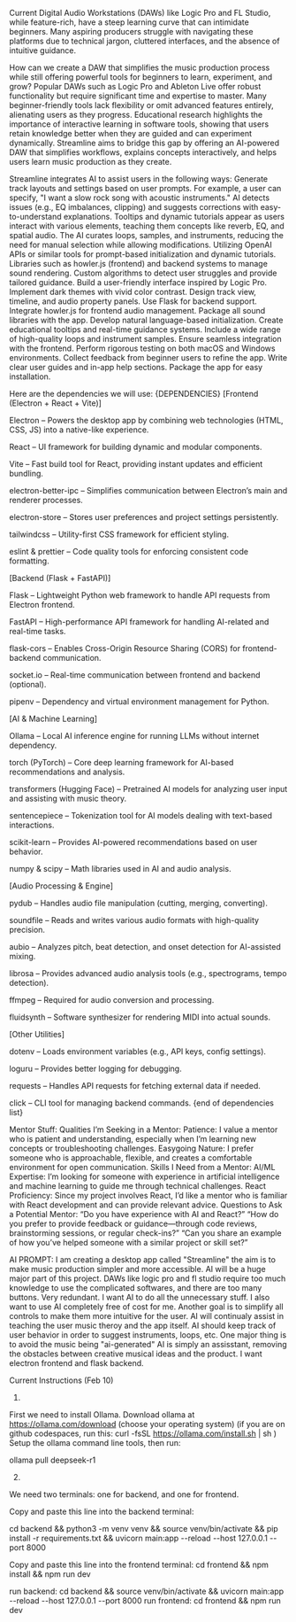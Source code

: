 Current Digital Audio Workstations (DAWs) like Logic Pro and FL Studio, while feature-rich, have a steep learning curve that can intimidate beginners. Many aspiring producers struggle with navigating these platforms due to technical jargon, cluttered interfaces, and the absence of intuitive guidance.

How can we create a DAW that simplifies the music production process while still offering powerful tools for beginners to learn, experiment, and grow?
Popular DAWs such as Logic Pro and Ableton Live offer robust functionality but require significant time and expertise to master.
Many beginner-friendly tools lack flexibility or omit advanced features entirely, alienating users as they progress.
Educational research highlights the importance of interactive learning in software tools, showing that users retain knowledge better when they are guided and can experiment dynamically.
Streamline aims to bridge this gap by offering an AI-powered DAW that simplifies workflows, explains concepts interactively, and helps users learn music production as they create.


Streamline integrates AI to assist users in the following ways:
 Generate track layouts and settings based on user prompts. For example, a user can specify, "I want a slow rock song with acoustic instruments."
 AI detects issues (e.g., EQ imbalances, clipping) and suggests corrections with easy-to-understand explanations.
 Tooltips and dynamic tutorials appear as users interact with various elements, teaching them concepts like reverb, EQ, and spatial audio.
 The AI curates loops, samples, and instruments, reducing the need for manual selection while allowing modifications.
 Utilizing OpenAI APIs or similar tools for prompt-based initialization and dynamic tutorials.
 Libraries such as howler.js (frontend) and backend systems to manage sound rendering.
 Custom algorithms to detect user struggles and provide tailored guidance.
Build a user-friendly interface inspired by Logic Pro.
Implement dark themes with vivid color contrast.
Design track view, timeline, and audio property panels.
Use Flask for backend support.
Integrate howler.js for frontend audio management.
Package all sound libraries with the app.
Develop natural language-based initialization.
Create educational tooltips and real-time guidance systems.
Include a wide range of high-quality loops and instrument samples.
Ensure seamless integration with the frontend.
Perform rigorous testing on both macOS and Windows environments.
Collect feedback from beginner users to refine the app.
Write clear user guides and in-app help sections.
Package the app for easy installation.






Here are the dependencies we will use:
{DEPENDENCIES}
[Frontend (Electron + React + Vite)]

Electron – Powers the desktop app by combining web technologies (HTML, CSS, JS) into a native-like experience.

React – UI framework for building dynamic and modular components.

Vite – Fast build tool for React, providing instant updates and efficient bundling.

electron-better-ipc – Simplifies communication between Electron’s main and renderer processes.

electron-store – Stores user preferences and project settings persistently.

tailwindcss – Utility-first CSS framework for efficient styling.

eslint & prettier – Code quality tools for enforcing consistent code formatting.


[Backend (Flask + FastAPI)]

Flask – Lightweight Python web framework to handle API requests from Electron frontend.

FastAPI – High-performance API framework for handling AI-related and real-time tasks.

flask-cors – Enables Cross-Origin Resource Sharing (CORS) for frontend-backend communication.

socket.io – Real-time communication between frontend and backend (optional).

pipenv – Dependency and virtual environment management for Python.


[AI & Machine Learning]

Ollama – Local AI inference engine for running LLMs without internet dependency.

torch (PyTorch) – Core deep learning framework for AI-based recommendations and analysis.

transformers (Hugging Face) – Pretrained AI models for analyzing user input and assisting with music theory.

sentencepiece – Tokenization tool for AI models dealing with text-based interactions.

scikit-learn – Provides AI-powered recommendations based on user behavior.

numpy & scipy – Math libraries used in AI and audio analysis.


[Audio Processing & Engine]

pydub – Handles audio file manipulation (cutting, merging, converting).

soundfile – Reads and writes various audio formats with high-quality precision.

aubio – Analyzes pitch, beat detection, and onset detection for AI-assisted mixing.

librosa – Provides advanced audio analysis tools (e.g., spectrograms, tempo detection).

ffmpeg – Required for audio conversion and processing.

fluidsynth – Software synthesizer for rendering MIDI into actual sounds.


[Other Utilities]

dotenv – Loads environment variables (e.g., API keys, config settings).

loguru – Provides better logging for debugging.

requests – Handles API requests for fetching external data if needed.

click – CLI tool for managing backend commands.
{end of dependencies list}





Mentor Stuff:
Qualities I’m Seeking in a Mentor:
Patience: I value a mentor who is patient and understanding, especially when I’m learning new concepts or troubleshooting challenges. Easygoing Nature: I prefer someone who is approachable, flexible, and creates a comfortable environment for open communication. Skills I Need from a Mentor:
AI/ML Expertise: I’m looking for someone with experience in artificial intelligence and machine learning to guide me through technical challenges. React Proficiency: Since my project involves React, I’d like a mentor who is familiar with React development and can provide relevant advice. Questions to Ask a Potential Mentor:
“Do you have experience with AI and React?” “How do you prefer to provide feedback or guidance—through code reviews, brainstorming sessions, or regular check-ins?” “Can you share an example of how you’ve helped someone with a similar project or skill set?”




AI PROMPT:
I am creating a desktop app called "Streamline" 
the aim is to make music production simpler and more accessible. AI will be a huge major part of this project. DAWs like logic pro and fl studio require too much knowledge to use the complicated softwares, and there are too many buttons. Very redundant. I want AI to do all the unnecessary stuff. I also want to use AI completely free of cost for me. Another goal is to simplify all controls to make them more intuitive for the user. AI will continualy assist in teaching the user music theroy and the app itself. AI should keep track of user behavior in order to suggest instruments, loops, etc. One major thing is to avoid the music being "ai-generated" AI is simply an assisstant, removing the obstacles between creative musical ideas and the product. I want electron frontend and flask backend.



Current Instructions (Feb 10)

1)
First we need to install Ollama. Download ollama at https://ollama.com/download (choose your operating system)
(if you are on github codespaces, run this:
curl -fsSL https://ollama.com/install.sh | sh
)
Setup the ollama command line tools, then run:

ollama pull deepseek-r1

2)
We need two terminals: one for backend, and one for frontend.

Copy and paste this line into the backend terminal:

cd backend && python3 -m venv venv && source venv/bin/activate && pip install -r requirements.txt && uvicorn main:app --reload --host 127.0.0.1 --port 8000

Copy and paste this line into the frontend terminal:
cd frontend && npm install && npm run dev

run backend:
cd backend && source venv/bin/activate && uvicorn main:app --reload --host 127.0.0.1 --port 8000
run frontend:
cd frontend && npm run dev